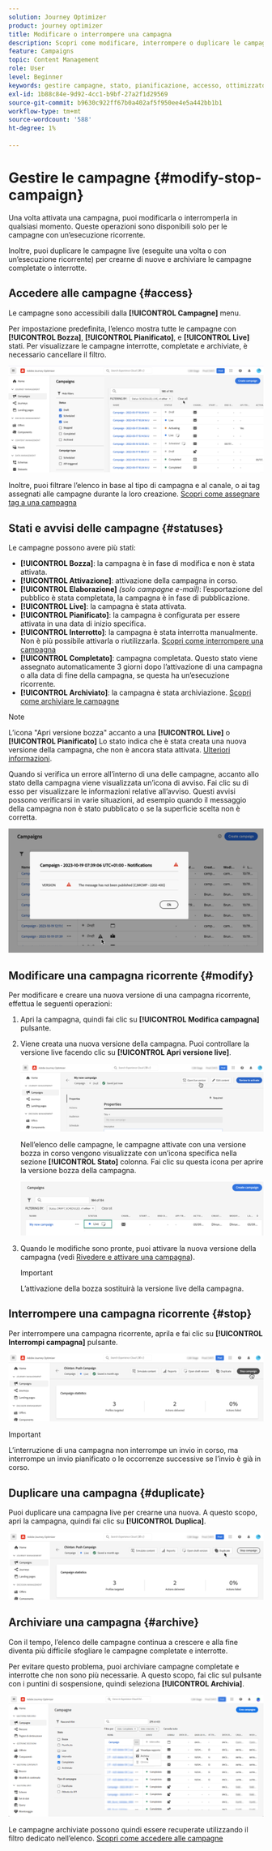 ```yaml
---
solution: Journey Optimizer
product: journey optimizer
title: Modificare o interrompere una campagna
description: Scopri come modificare, interrompere o duplicare le campagne live in Journey Optimizer
feature: Campaigns
topic: Content Management
role: User
level: Beginner
keywords: gestire campagne, stato, pianificazione, accesso, ottimizzatore
exl-id: 1b88c84e-9d92-4cc1-b9bf-27a2f1d29569
source-git-commit: b9630c922ff67b0a402af5f950ee4e5a442bb1b1
workflow-type: tm+mt
source-wordcount: '588'
ht-degree: 1%

---
```


# Gestire le campagne {#modify-stop-campaign}

Una volta attivata una campagna, puoi modificarla o interromperla in qualsiasi momento. Queste operazioni sono disponibili solo per le campagne con un’esecuzione ricorrente.

Inoltre, puoi duplicare le campagne live (eseguite una volta o con un’esecuzione ricorrente) per crearne di nuove e archiviare le campagne completate o interrotte.

## Accedere alle campagne {#access}

Le campagne sono accessibili dalla **[!UICONTROL Campagne]** menu.

Per impostazione predefinita, l’elenco mostra tutte le campagne con **[!UICONTROL Bozza]**, **[!UICONTROL Pianificato]**, e **[!UICONTROL Live]** stati. Per visualizzare le campagne interrotte, completate e archiviate, è necessario cancellare il filtro.

![](assets/create-campaign-list.png)

Inoltre, puoi filtrare l’elenco in base al tipo di campagna e al canale, o ai tag assegnati alle campagne durante la loro creazione. [Scopri come assegnare tag a una campagna](create-campaign.md#create)

## Stati e avvisi delle campagne {#statuses}

Le campagne possono avere più stati:

* **[!UICONTROL Bozza]**: la campagna è in fase di modifica e non è stata attivata.
* **[!UICONTROL Attivazione]**: attivazione della campagna in corso.
* **[!UICONTROL Elaborazione]** *(solo campagne e-mail)*: l’esportazione del pubblico è stata completata, la campagna è in fase di pubblicazione.
* **[!UICONTROL Live]**: la campagna è stata attivata.
* **[!UICONTROL Pianificato]**: la campagna è configurata per essere attivata in una data di inizio specifica.
* **[!UICONTROL Interrotto]**: la campagna è stata interrotta manualmente. Non è più possibile attivarla o riutilizzarla. [Scopri come interrompere una campagna](modify-stop-campaign.md#stop)
* **[!UICONTROL Completato]**: campagna completata. Questo stato viene assegnato automaticamente 3 giorni dopo l’attivazione di una campagna o alla data di fine della campagna, se questa ha un’esecuzione ricorrente.
* **[!UICONTROL Archiviato]**: la campagna è stata archiviazione. [Scopri come archiviare le campagne](modify-stop-campaign.md#archive)

>[!NOTE]
>
>L’icona &quot;Apri versione bozza&quot; accanto a una **[!UICONTROL Live]** o **[!UICONTROL Pianificato]** Lo stato indica che è stata creata una nuova versione della campagna, che non è ancora stata attivata. [Ulteriori informazioni](modify-stop-campaign.md#modify).

Quando si verifica un errore all’interno di una delle campagne, accanto allo stato della campagna viene visualizzata un’icona di avviso. Fai clic su di esso per visualizzare le informazioni relative all’avviso. Questi avvisi possono verificarsi in varie situazioni, ad esempio quando il messaggio della campagna non è stato pubblicato o se la superficie scelta non è corretta.

![](assets/campaign-alerts.png)

## Modificare una campagna ricorrente {#modify}

Per modificare e creare una nuova versione di una campagna ricorrente, effettua le seguenti operazioni:

1. Apri la campagna, quindi fai clic su **[!UICONTROL Modifica campagna]** pulsante.

1. Viene creata una nuova versione della campagna. Puoi controllare la versione live facendo clic su **[!UICONTROL Apri versione live]**.

   ![](assets/create-campaign-draft.png)

   Nell’elenco delle campagne, le campagne attivate con una versione bozza in corso vengono visualizzate con un’icona specifica nella sezione **[!UICONTROL Stato]** colonna. Fai clic su questa icona per aprire la versione bozza della campagna.

   ![](assets/create-campaign-edit-list.png)

1. Quando le modifiche sono pronte, puoi attivare la nuova versione della campagna (vedi [Rivedere e attivare una campagna](create-campaign.md#review-activate)).

   >[!IMPORTANT]
   >
   >L’attivazione della bozza sostituirà la versione live della campagna.

## Interrompere una campagna ricorrente {#stop}

Per interrompere una campagna ricorrente, aprila e fai clic su **[!UICONTROL Interrompi campagna]** pulsante.

![](assets/create-campaign-stop.png)

>[!IMPORTANT]
>
>L’interruzione di una campagna non interrompe un invio in corso, ma interrompe un invio pianificato o le occorrenze successive se l’invio è già in corso.

<!-- inbound campaign (inapp): can stop and resume -->

## Duplicare una campagna {#duplicate}

Puoi duplicare una campagna live per crearne una nuova. A questo scopo, apri la campagna, quindi fai clic su **[!UICONTROL Duplica]**.

![](assets/create-campaign-duplicate.png)

## Archiviare una campagna {#archive}

Con il tempo, l’elenco delle campagne continua a crescere e alla fine diventa più difficile sfogliare le campagne completate e interrotte.

Per evitare questo problema, puoi archiviare campagne completate e interrotte che non sono più necessarie. A questo scopo, fai clic sul pulsante con i puntini di sospensione, quindi seleziona **[!UICONTROL Archivia]**.

![](assets/create-campaign-archive.png)

Le campagne archiviate possono quindi essere recuperate utilizzando il filtro dedicato nell’elenco. [Scopri come accedere alle campagne](get-started-with-campaigns.md#access)
